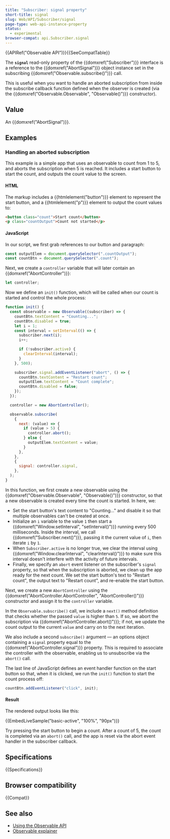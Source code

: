 ```yaml
---
title: "Subscriber: signal property"
short-title: signal
slug: Web/API/Subscriber/signal
page-type: web-api-instance-property
status:
  - experimental
browser-compat: api.Subscriber.signal
---
```


{{APIRef("Observable API")}}{{SeeCompatTable}}

The **`signal`** read-only property of the
{{domxref("Subscriber")}} interface is a reference to the {{domxref("AbortSignal")}} object instance set in the subscribing {{domxref("Observable.subscribe()")}} call.

This is useful when you want to handle an aborted subscription from inside the subscribe callback function defined when the observer is created (via the {{domxref("Observable.Observable", "Observable()")}} constructor).

## Value

An {{domxref("AbortSignal")}}.

## Examples

### Handling an aborted subscription

This example is a simple app that uses an observable to count from 1 to 5, and aborts the subscription when 5 is reached. It includes a start button to start the count, and outputs the count value to the screen.

#### HTML

The markup includes a {{htmlelement("button")}} element to represent the start button, and a {{htmlelement("p")}} element to output the count values to:

```html live-sample___basic-active
<button class="count">Start count</button>
<p class="countOutput">Count not started</p>
```

#### JavaScript

In our script, we first grab references to our button and paragraph:

```js live-sample___basic-active
const outputElem = document.querySelector(".countOutput");
const countBtn = document.querySelector(".count");
```

Next, we create a `controller` variable that will later contain an {{domxref("AbortController")}}:

```js live-sample___basic-active
let controller;
```

Now we define an `init()` function, which will be called when our count is started and control the whole process:

```js live-sample___basic-active
function init() {
  const observable = new Observable((subscriber) => {
    countBtn.textContent = "Counting...";
    countBtn.disabled = true;
    let i = 1;
    const interval = setInterval(() => {
      subscriber.next(i);
      i++;

      if (!subscriber.active) {
        clearInterval(interval);
      }
    }, 500);

    subscriber.signal.addEventListener("abort", () => {
      countBtn.textContent = "Restart count";
      outputElem.textContent = "Count complete";
      countBtn.disabled = false;
    });
  });

  controller = new AbortController();

  observable.subscribe(
    {
      next: (value) => {
        if (value > 5) {
          controller.abort();
        } else {
          outputElem.textContent = value;
        }
      },
    },
    {
      signal: controller.signal,
    },
  );
}
```

In this function, we first create a new observable using the {{domxref("Observable.Observable", "Observable()")}} constructor, so that a new observable is created every time the count is started. In here, we:

- Set the start button's text content to "Counting..." and disable it so that multiple observables can't be created at once.
- Initialize an `i` variable to the value `1` then start a {{domxref("Window.setInterval", "setInterval()")}} running every 500 milliseconds. Inside the interval, we call {{domxref("Subscriber.next()")}}, passing it the current value of `i`, then iterate `i` by `1`.
- When `Subscriber.active` is no longer true, we clear the interval using {{domxref("Window.clearInterval", "clearInterval()")}} to make sure this interval doesn't interfere with the activity of future intervals.
- Finally, we specify an `abort` event listener on the subscriber's `signal` property, so that when the subscription is aborted, we clean up the app ready for the next count. We set the start button's text to "Restart count", the output text to "Restart count", and re-enable the start button.

Next, we create a new `AbortController` using the {{domxref("AbortController.AbortController", "AbortController()")}} constructor and assign it to the `controller` variable.

In the `Observable.subscribe()` call, we include a `next()` method definition that checks whether the passed `value` is higher than `5`. If so, we abort the subscription via {{domxref("AbortController.abort()")}}; if not, we update the count output to the current `value` and carry on to the next iteration.

We also include a second `subscribe()` argument — an options object containing a `signal` property equal to the {{domxref("AbortController.signal")}} property. This is required to associate the controller with the observable, enabling us to unsubscribe via the `abort()` call.

The last line of JavaScript defines an event handler function on the start button so that, when it is clicked, we run the `init()` function to start the count process off:

```js live-sample___basic-active
countBtn.addEventListener("click", init);
```

#### Result

The rendered output looks like this:

{{EmbedLiveSample("basic-active", "100%", "90px")}}

Try pressing the start button to begin a count. After a count of 5, the count is completed via an `abort()` call, and the app is reset via the abort event handler in the subscriber callback.

## Specifications

{{Specifications}}

## Browser compatibility

{{Compat}}

## See also

- [Using the Observable API](/en-US/docs/Web/API/Observable_API/Using)
- [Observable explainer](https://github.com/WICG/observable/blob/master/README.md)
